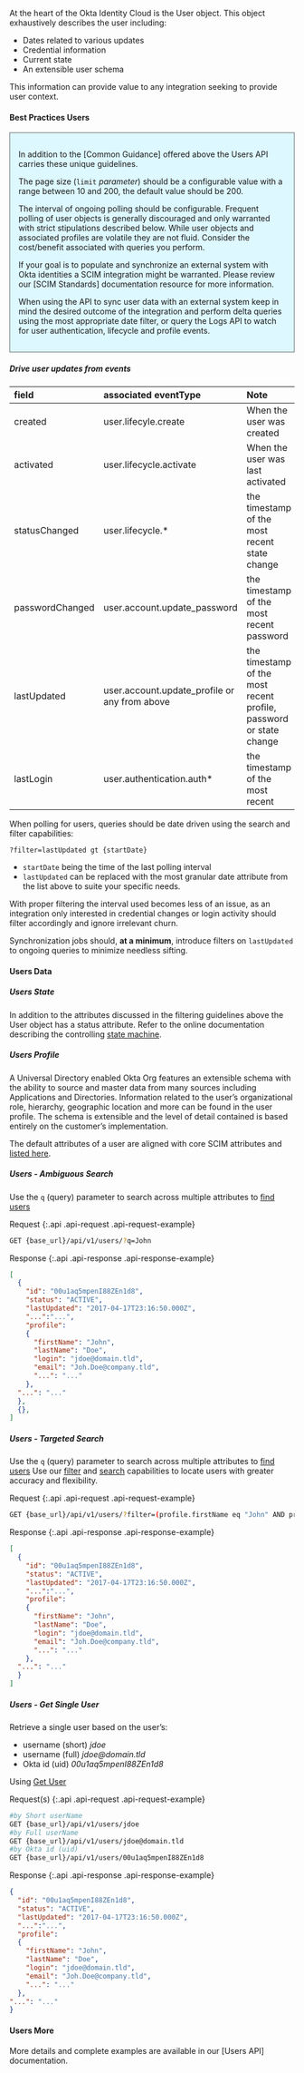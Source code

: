 
At the heart of the Okta Identity Cloud is the User object. This object exhaustively describes the user including:

+ Dates related to various updates
+ Credential information
+ Current state
+ An extensible user schema

This information can provide value to any integration seeking to provide user context.

#### Best Practices Users

<div style="border: 1px solid #626b6d; background-color: #ddf8ff; padding-left: 15px; padding-right: 15px; padding-bottom: 15px; padding-top: 15px">

In addition to the [Common Guidance] offered above the Users API carries these unique guidelines.

The page size (`limit` _parameter_) should be a configurable value with a range between 10 and 200, the default value should be 200.

The interval of ongoing polling should be configurable. Frequent polling of user objects is generally discouraged and only warranted with strict stipulations described below. While user objects and associated profiles are volatile they are not fluid.  Consider the cost/benefit associated with queries you perform.

If your goal is to populate and synchronize an external system with Okta identities a SCIM integration might be warranted. Please review our [SCIM Standards] documentation resource for more information.

When using the API to sync user data with an external system keep in mind the desired outcome of the integration and perform delta queries using the most appropriate date filter, or query the Logs API to watch for user authentication, lifecycle and profile events.

</div>

##### Drive user updates from events

| field | associated eventType | Note |
|:---|:---|:---|
| created | user.lifecyle.create | When the user was created |
| activated | user.lifecycle.activate | When the user was last activated |
| statusChanged | user.lifecycle.* | the timestamp of the most recent state change |
| passwordChanged | user.account.update_password | the timestamp of the most recent password |
| lastUpdated | user.account.update_profile or any from above | the timestamp of the most recent profile, password or state change |
| lastLogin | user.authentication.auth* | the timestamp of the most recent |

When polling for users, queries should be date driven using the search and filter capabilities:

`?filter=lastUpdated gt {startDate}`

+ `startDate` being the time of the last polling interval
+ `lastUpdated` can be replaced with the most granular date attribute from the list above to suite your specific needs.

With proper filtering the interval used becomes less of an issue, as an integration only interested in credential changes or login activity should filter accordingly and ignore irrelevant churn.

Synchronization jobs should, **at a minimum**, introduce filters on `lastUpdated` to ongoing queries to minimize needless sifting.

#### Users Data

##### Users State

In addition to the attributes discussed in the filtering guidelines above the User object has a status attribute. Refer to the online documentation describing the controlling [state machine](../../docs/api/resources/users.html#user-status).

##### Users Profile

A Universal Directory enabled Okta Org features an extensible schema with the ability to source and master data from many sources including Applications and Directories.  Information related to the user’s organizational role, hierarchy, geographic location and more can be found in the user profile.  The schema is extensible and the level of detail contained is based entirely on the customer’s implementation.

The default attributes of a user are aligned with core SCIM attributes and [listed here](../../docs/api/resources/users.html#default-profile-properties).

##### Users - Ambiguous Search

Use the `q` (query) parameter to search across multiple attributes to [find users](../../docs/api/resources/users.html#find-users)

Request
{:.api .api-request .api-request-example}

```sh
GET {base_url}/api/v1/users/?q=John
```

Response
{:.api .api-response .api-response-example}

```json
[
  {
    "id": "00u1aq5mpenI88ZEn1d8",
    "status": "ACTIVE",
    "lastUpdated": "2017-04-17T23:16:50.000Z",
    "...":"...",
    "profile":
    {
      "firstName": "John",
      "lastName": "Doe",
      "login": "jdoe@domain.tld",
      "email": "Joh.Doe@company.tld",
      "...": "..."
    },
  "...": "..."
  },
  {},
]
```

##### Users - Targeted Search

Use the `q` (query) parameter to search across multiple attributes to [find users](../../docs/api/resources/users.html#find-users)
Use our [filter](../../docs/api/resources/users.html#list-users-with-a-filter) and [search](../../docs/api/resources/users.html#list-users-with-search) capabilities to locate users with greater accuracy and flexibility.

Request
{:.api .api-request .api-request-example}

```sh
GET {base_url}/api/v1/users/?filter=(profile.firstName eq "John" AND profile.lastName eq "Doe")
```

Response
{:.api .api-response .api-response-example}

```json
[
  {
    "id": "00u1aq5mpenI88ZEn1d8",
    "status": "ACTIVE",
    "lastUpdated": "2017-04-17T23:16:50.000Z",
    "...":"...",
    "profile":
    {
      "firstName": "John",
      "lastName": "Doe",
      "login": "jdoe@domain.tld",
      "email": "Joh.Doe@company.tld",
      "...": "..."
    },
  "...": "..."
  }
]
```

##### Users - Get Single User

Retrieve a single user based on the user’s:

+ username (short) _jdoe_
+ username (full) _jdoe@domain.tld_
+ Okta id (uid) _00u1aq5mpenI88ZEn1d8_

Using [Get User](../../docs/api/resources/users.html#get-user)

Request(s)
{:.api .api-request .api-request-example}

```sh
#by Short userName
GET {base_url}/api/v1/users/jdoe
#by Full userName
GET {base_url}/api/v1/users/jdoe@domain.tld
#by Okta id (uid)
GET {base_url}/api/v1/users/00u1aq5mpenI88ZEn1d8
```

Response
{:.api .api-response .api-response-example}

```json
{
  "id": "00u1aq5mpenI88ZEn1d8",
  "status": "ACTIVE",
  "lastUpdated": "2017-04-17T23:16:50.000Z",
  "...":"...",
  "profile":
  {
    "firstName": "John",
    "lastName": "Doe",
    "login": "jdoe@domain.tld",
    "email": "Joh.Doe@company.tld",
    "...": "..."
  },
"...": "..."
}
```

#### Users More

More details and complete examples are available in our [Users API] documentation.
